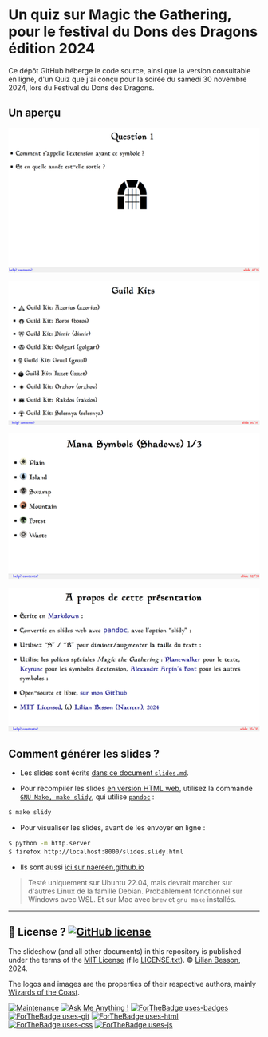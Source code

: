 # Un quiz sur Magic the Gathering, pour le festival du Dons des Dragons édition 2024

Ce dépôt GitHub héberge le code source, ainsi que la version consultable en ligne, d'un Quiz que j'ai conçu pour la soirée du samedi 30 novembre 2024, lors du Festival du Dons des Dragons.

## Un aperçu

![Documentation screenshots : exemple question](documentation-screenshots/exemple-question1.png)

![Documentation screenshots : exemple symboles extensions](documentation-screenshots/exemple-symboles-extensions.png)

![Documentation screenshots : exemple symboles mana](documentation-screenshots/exemple-symboles-mana.png)

![Documentation screenshots : a propos](documentation-screenshots/a-propos.png)

## Comment générer les slides ?

- Les slides sont écrits [dans ce document `slides.md`](slides.md).

- Pour recompiler les slides [en version HTML web](slides.slidy.html), utilisez la commande [`GNU Make, make slidy`](https://www.gnu.org/software/make/), qui utilise [`pandoc`](https://pandoc.org/) :
```bash
$ make slidy
```

- Pour visualiser les slides, avant de les envoyer en ligne :
```bash
$ python -m http.server
$ firefox http://localhost:8000/slides.slidy.html
```

- Ils sont aussi [ici sur naereen.github.io](https://naereen.github.io/Un-Quiz-Magic-the-Gathering-pour-le-festival-Don-des-Dragons/slides.slidy.html)

> Testé uniquement sur Ubuntu 22.04, mais devrait marcher sur d'autres Linux de la famille Debian. Probablement fonctionnel sur Windows avec WSL. Et sur Mac avec `brew` et `gnu make` installés.

----

## :scroll: License ? [![GitHub license](https://img.shields.io/github/license/Naereen/Un-Quiz-Magic-the-Gathering-pour-le-festival-Don-des-Dragons)](https://github.com/Naereen/Un-Quiz-Magic-the-Gathering-pour-le-festival-Don-des-Dragons/blob/master/LICENSE.txt)
The slideshow (and all other documents) in this repository is published under the terms of the [MIT License](https://lbesson.mit-license.org/) (file [LICENSE.txt](LICENSE.txt)).
© [Lilian Besson](https://GitHub.com/Naereen), 2024.

The logos and images are the properties of their respective authors, mainly [Wizards of the Coast](https://magic.wizards.com/).

[![Maintenance](https://img.shields.io/badge/Maintained%3F-yes-green.svg)](https://GitHub.com/Naereen/Un-Quiz-Magic-the-Gathering-pour-le-festival-Don-des-Dragons/graphs/commit-activity)
[![Ask Me Anything !](https://img.shields.io/badge/Ask%20me-anything-1abc9c.svg)](https://GitHub.com/Naereen/ama)
[![ForTheBadge uses-badges](http://ForTheBadge.com/images/badges/uses-badges.svg)](http://ForTheBadge.com)
[![ForTheBadge uses-git](http://ForTheBadge.com/images/badges/uses-git.svg)](https://GitHub.com/)
[![ForTheBadge uses-html](http://ForTheBadge.com/images/badges/uses-html.svg)](http://ForTheBadge.com)
[![ForTheBadge uses-css](http://ForTheBadge.com/images/badges/uses-css.svg)](http://ForTheBadge.com)
[![ForTheBadge uses-js](http://ForTheBadge.com/images/badges/uses-js.svg)](http://ForTheBadge.com)
